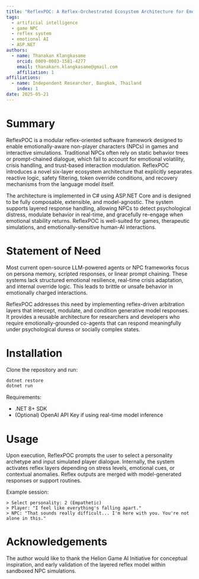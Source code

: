 ```yaml
---
title: "ReflexPOC: A Reflex-Orchestrated Ecosystem Architecture for Emotion-Aware NPC Systems"
tags:
  - artificial intelligence
  - game NPC
  - reflex system
  - emotional AI
  - ASP.NET
authors:
  - name: Thanakan Klangkasame
    orcid: 0009-0003-1581-4277
    email: thanakarn.klangkasame@gmail.com
    affiliation: 1
affiliations:
  - name: Independent Researcher, Bangkok, Thailand
    index: 1
date: 2025-05-21
---
```


# Summary

ReflexPOC is a modular reflex-oriented software framework designed to enable emotionally-aware non-player characters (NPCs) in games and interactive simulations. Traditional NPCs often rely on static behavior trees or prompt-chained dialogue, which fail to account for emotional volatility, crisis handling, and trust-based interaction modulation. ReflexPOC introduces a novel six-layer ecosystem architecture that explicitly separates reactive logic, safety filtering, token override conditions, and recovery mechanisms from the language model itself.

The architecture is implemented in C# using ASP.NET Core and is designed to be fully composable, extensible, and model-agnostic. The system supports layered response handling, allowing NPCs to detect psychological distress, modulate behavior in real-time, and gracefully re-engage when emotional stability returns. ReflexPOC is well-suited for games, therapeutic simulations, and emotionally-sensitive human-AI interactions.

# Statement of Need

Most current open-source LLM-powered agents or NPC frameworks focus on persona memory, scripted responses, or linear prompt chaining. These systems lack structured emotional resilience, real-time crisis adaptation, and internal override logic. This leads to brittle or unsafe behavior in emotionally charged interactions.

ReflexPOC addresses this need by implementing reflex-driven arbitration layers that intercept, modulate, and condition generative model responses. It provides a reusable architecture for researchers and developers who require emotionally-grounded co-agents that can respond meaningfully under psychological duress or socially complex states.

# Installation

Clone the repository and run:

```bash
dotnet restore
dotnet run
```

Requirements:
- .NET 8+ SDK
- (Optional) OpenAI API Key if using real-time model inference

# Usage

Upon execution, ReflexPOC prompts the user to select a personality archetype and input simulated player dialogue. Internally, the system activates reflex layers depending on stress levels, emotional cues, or contextual anomalies. Reflex outputs are merged with model-generated responses or support routines.

Example session:

```
> Select personality: 2 (Empathetic)
> Player: "I feel like everything's falling apart."
> NPC: "That sounds really difficult... I'm here with you. You're not alone in this."
```

# Acknowledgements

The author would like to thank the Helion Game AI Initiative for conceptual inspiration, and early validation of the layered reflex model within sandboxed NPC simulations.
